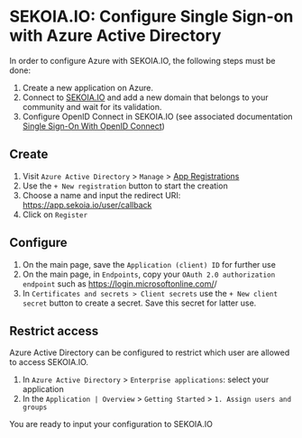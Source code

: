 # SEKOIA.IO: Configure Single Sign-on with Azure Active Directory

In order to configure Azure with SEKOIA.IO, the following steps must be done:

1. Create a new application on Azure.
2. Connect to [SEKOIA.IO](http://SEKOIA.IO) and add a new domain that belongs to your community and wait for its validation.
3. Configure OpenID Connect in SEKOIA.IO (see associated documentation [Single Sign-On With OpenID Connect](../SSO_openid_connect.md))

## Create

1. Visit `Azure Active Directory` > `Manage` > [App Registrations](https://portal.azure.com/#view/Microsoft_AAD_IAM/ActiveDirectoryMenuBlade/~/RegisteredApps)
2. Use the `+ New registration` button to start the creation
3. Choose a name and input the redirect URI: https://app.sekoia.io/user/callback
4. Click on `Register`

## Configure

1. On the main page, save the `Application (client) ID` for further use
2. On the main page, in `Endpoints`, copy your `OAuth 2.0 authorization endpoint` such as https://login.microsoftonline.com/<YOUR TENANT ID>/
3. In `Certificates and secrets > Client secrets` use the `+ New client secret` button to create a secret. Save this secret for latter use. 

## Restrict access

Azure Active Directory can be configured to restrict which user are allowed to access SEKOIA.IO.

1. In `Azure Active Directory` > `Enterprise applications`: select your application
2. In the `Application | Overview` > `Getting Started` > `1. Assign users and groups`

You are ready to input your configuration to SEKOIA.IO